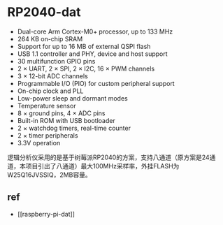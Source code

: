
# RP2040-dat

- Dual-core Arm Cortex-M0+ processor, up to 133 MHz
- 264 KB on-chip SRAM
- Support for up to 16 MB of external QSPI flash
- USB 1.1 controller and PHY, device and host support
- 30 multifunction GPIO pins
- 2 × UART, 2 × SPI, 2 × I2C, 16 × PWM channels
- 3 × 12-bit ADC channels
- Programmable I/O (PIO) for custom peripheral support
- On-chip clock and PLL
- Low-power sleep and dormant modes
- Temperature sensor
- 8 × ground pins, 4 × ADC pins
- Built-in ROM with USB bootloader
- 2 × watchdog timers, real-time counter
- 2 × timer peripherals
- 3.3V operation


逻辑分析仪采用的是基于树莓派RP2040的方案，支持八通道（原方案是24通道，本项目引出了八通道）最大100MHz采样率，外挂FLASH为W25Q16JVSSIQ，2MB容量。



## ref 

- [[raspberry-pi-dat]]